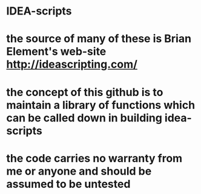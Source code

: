 # IDEA-scripts
# the source of many of these is Brian Element's web-site http://ideascripting.com/
# the concept of this github is to maintain a library of functions which can be called down in building idea-scripts
# the code carries no warranty from me or anyone and should be assumed to be untested
